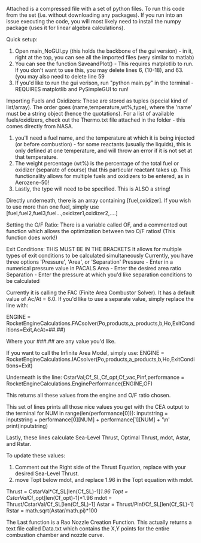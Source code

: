 Attached is a compressed file with a set of python files. To run this code from the set (i.e. without downloading any packages). If you run into an issue executing the code, you will most likely need to install the numpy package (uses it for linear algebra calculations).

Quick setup:
1. Open main_NoGUI.py (this holds the backbone of the gui version) - in it, right at the top, you can see all the imported files (very similar to matlab)
2. You can see the function SaveandPlot() - This requires matplotlib to run. If you don't want to use this, you may delete lines 6, (10-18), and 63. (you may also need to delete line 59
3. If you'd like to run the gui verison, run "python main.py" in the terminal - REQUIRES matplotlib and PySimpleGUI to run!


Importing Fuels and Oxidizers:
These are stored as tuples (special kind of list/array). The order goes (name,temperature,wt%,type), where the 'name' must be a string object (hence the quotations). For a list of available fuels/oxidizers, check out the Thermo.txt file attached in the folder - this comes directly from NASA.
1. you'll need a fuel name, and the temperature at which it is being injected (or before combustion) - for some reactants (usually the liquids), this is only defined at one temperature, and will throw an error if it is not set at that temperature.
2. The weight percentage (wt%) is the percentage of the total fuel or oxidizer (separate of course) that this particular reactant takes up. This functionality allows for multiple fuels and oxidizers to be entered, as in Aerozene-50!
3. Lastly, the type will need to be specified. This is ALSO a string!

Directly underneath, there is an array containing [fuel,oxidizer]. If you wish to use more than one fuel, simply use [fuel,fuel2,fuel3,fuel...,oxidizer1,oxidizer2,....]

Setting the O/F Ratio:
There is a variable called OF, and a commented out function which allows the optimization between two O/F ratios! (This function does work!)

Exit Conditions:
THIS MUST BE IN THE BRACKETS
It allows for multiple types of exit conditions to be calculated simultaneously
Currently, you have three options 'Pressure', 'Area', or 'Separation'
Pressure - Enter in a numerical pressure value in PACALS
Area - Enter the desired area ratio
Separation - Enter the pressure at which you'd like separation conditions to be calculated

Currently it is calling the FAC (Finite Area Combustor Solver). It has a default value of Ac/At = 6.0. If you'd like to use a separate value, simply replace the line with:

ENGINE = RocketEngineCalculations.FACsolver(Po,products,a_products,b,Ho,ExitConditions=Exit,AcAt=##.##)

Where your ###.## are any value you'd like.

If you want to call the Infinite Area Model, simply use:
ENGINE = RocketEngineCalculations.IACsolver(Po,products,a_products,b,Ho,ExitConditions=Exit)


Underneath is the line:
CstarVal,Cf_SL,Cf_opt,Cf_vac,Pinf,performance = RocketEngineCalculations.EnginePerformance(ENGINE,OF)

This returns all these values from the engine and O/F ratio chosen.


This set of lines prints all those nice values you get with the CEA output to the terminal
for NUM in range(len(performance[0])):
    inputstring = inputstring + performance[0][NUM] + performance[1][NUM] + '\n'
print(inputstring)

Lastly, these lines calculate Sea-Level Thrust, Optimal Thrust, mdot, Astar, and Rstar.

To update these values:
1. Comment out the Right side of the Thrust Equation, replace with your desired Sea-Level Thrust.
2. move Topt below mdot, and replace 1.96 in the Topt equation with mdot.

Thrust = CstarVal*Cf_SL[len(Cf_SL)-1]*1.96
Topt = CstarVal*Cf_opt[len(Cf_opt)-1]*1.96
mdot = Thrust/CstarVal/Cf_SL[len(Cf_SL)-1]
Astar = Thrust/Pinf/Cf_SL[len(Cf_SL)-1]
Rstar = math.sqrt(Astar/math.pi)*100


The Last function is a Rao Nozzle Creation Function. This actually returns a text file called Data.txt which contains the X,Y points for the entire combustion chamber and nozzle curve.
